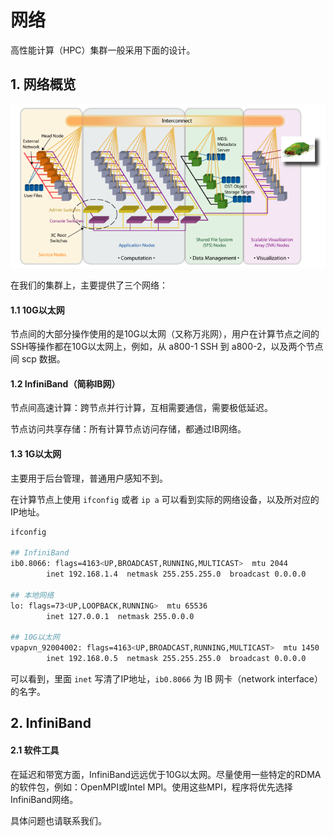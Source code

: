 # 网络

高性能计算（HPC）集群一般采用下面的设计。

## 1. 网络概览

![集群架构](../images/hpc_arch.png)

在我们的集群上，主要提供了三个网络：

#### 1.1 10G以太网

节点间的大部分操作使用的是10G以太网（又称万兆网），用户在计算节点之间的SSH等操作都在10G以太网上，例如，从 a800-1 SSH 到 a800-2，以及两个节点间 scp 数据。

#### 1.2 InfiniBand（简称IB网）

节点间高速计算：跨节点并行计算，互相需要通信，需要极低延迟。

节点访问共享存储：所有计算节点访问存储，都通过IB网络。

#### 1.3 1G以太网

主要用于后台管理，普通用户感知不到。

在计算节点上使用 `ifconfig` 或者 `ip a` 可以看到实际的网络设备，以及所对应的IP地址。

```bash
ifconfig

## InfiniBand
ib0.8066: flags=4163<UP,BROADCAST,RUNNING,MULTICAST>  mtu 2044
        inet 192.168.1.4  netmask 255.255.255.0  broadcast 0.0.0.0

## 本地网络
lo: flags=73<UP,LOOPBACK,RUNNING>  mtu 65536
        inet 127.0.0.1  netmask 255.0.0.0

## 10G以太网
vpapvn_92004002: flags=4163<UP,BROADCAST,RUNNING,MULTICAST>  mtu 1450
        inet 192.168.0.5  netmask 255.255.255.0  broadcast 0.0.0.0
```

可以看到，里面 `inet` 写清了IP地址，`ib0.8066` 为 IB 网卡（network interface）的名字。

## 2. InfiniBand

#### 2.1 软件工具

在延迟和带宽方面，InfiniBand远远优于10G以太网。尽量使用一些特定的RDMA的软件包，例如：OpenMPI或Intel MPI。使用这些MPI，程序将优先选择InfiniBand网络。

具体问题也请联系我们。